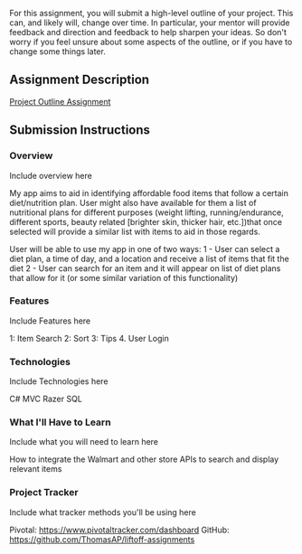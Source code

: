For this assignment, you will submit a high-level outline of your project. This can, and likely will, change over time. In particular, your mentor will provide feedback and direction and feedback to help sharpen your ideas. So don't worry if you feel unsure about some aspects of the outline, or if you have to change some things later.

## Assignment Description
[Project Outline Assignment](https://education.launchcode.org/liftoff/assignments/project-outline/)


## Submission Instructions

### Overview
Include overview here

My app aims to aid in identifying affordable food items that follow a certain diet/nutrition plan. User might also have available for them a list of nutritional plans for different purposes (weight lifting, running/endurance, different sports, beauty related [brighter skin, thicker hair, etc.])that once selected will provide a similar list with items to aid in those regards. 

User will be able to use my app in one of two ways: 
1 - User can select a diet plan, a time of day, and a location and receive a list of items that fit the diet
2 - User can search for an item and it will appear on list of diet plans that allow for it (or some similar variation of this functionality)

### Features
Include Features here

1: Item Search
2: Sort
3: Tips
4. User Login


### Technologies
Include Technologies here

C#
MVC
Razer
SQL


### What I'll Have to Learn
Include what you will need to learn here

How to integrate the Walmart and other store APIs to search and display relevant items


### Project Tracker
Include what tracker methods you'll be using here

Pivotal: https://www.pivotaltracker.com/dashboard
GitHub: https://github.com/ThomasAP/liftoff-assignments
